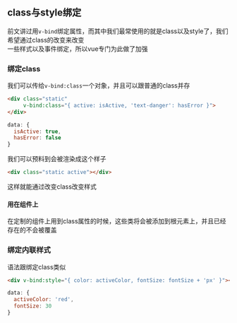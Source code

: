 ## class与style绑定

前文讲过用`v-bind`绑定属性，而其中我们最常使用的就是class以及style了，我们希望通过class的改变来改变   
一些样式以及事件绑定，所以vue专门为此做了加强

### 绑定class

我们可以传给`v-bind:class`一个对象，并且可以跟普通的class并存
```html
<div class="static"
     v-bind:class="{ active: isActive, 'text-danger': hasError }">
</div>
```
```javascript
data: {
  isActive: true,
  hasError: false
}
```
我们可以预料到会被渲染成这个样子
```html
<div class="static active"></div>
```
这样就能通过改变class改变样式

#### 用在组件上

在定制的组件上用到class属性的时候，这些类将会被添加到根元素上，并且已经存在的不会被覆盖

### 绑定内联样式

语法跟绑定class类似
```html
<div v-bind:style="{ color: activeColor, fontSize: fontSize + 'px' }"></div>
```

```javascript
data: {
  activeColor: 'red',
  fontSize: 30
}
```
